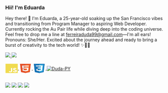 ### Hii! I'm Eduarda

Hey there! 🌟 I'm Eduarda, a 25-year-old soaking up the San Francisco vibes and transitioning from Program Manager to aspiring Web Developer. Currently rocking the Au Pair life while diving deep into the coding universe. Feel free to drop me a line at ferreiraduda99@gmail.com—I'm all ears! Pronouns: She/Her. Excited about the journey ahead and ready to bring a burst of creativity to the tech world! ✨💖🚀

<div>
  <a href="https://github.com/flduda">
    <img height= "180em" src="https://github-readme-stats.vercel.app/api?username=flduda&show_icons=true&theme=buefy"/>
    <img height= "180em" src="https://github-readme-stats.vercel.app/api/top-langs/?username=flduda&show_icons=true&theme=buefy"/>
</div>
    
<div style="display: inline_block"><br>
  <img align="center" alt="Duda-JS" height="30" width="40" src="https://raw.githubusercontent.com/devicons/devicon/master/icons/javascript/javascript-plain.svg">
  <img align="center" alt="Duda-HTML" height="30" width="40" src="https://raw.githubusercontent.com/devicons/devicon/master/icons/html5/html5-original.svg">
  <img align="center" alt="Duda-CSS" height="30" width="40" src="https://raw.githubusercontent.com/devicons/devicon/master/icons/css3/css3-original.svg">      <img align="center" alt="Duda-PY" height="30" width="40"src="https://cdn.jsdelivr.net/gh/devicons/devicon@latest/icons/python/python-original.svg" />
          
</div>

##

<div> 

  <a href="https://instagram.com/flduda" target="_blank"><img src="https://img.shields.io/badge/-Instagram-%23E4405F?style=for-the-badge&logo=instagram&logoColor=white" target="_blank"></a>
   <a href="https://discord.gg/3Rvjw7N7" target="_blank"><img src="https://img.shields.io/badge/Discord-7289DA?style=for-the-badge&logo=discord&logoColor=white" target="_blank"></a> 
  <a href = "mailto:ferreiraduda99@gmail.com"><img src="https://img.shields.io/badge/-Gmail-%23333?style=for-the-badge&logo=gmail&logoColor=white" target="_blank"></a>
  <a href="https://www.linkedin.com/in/eduardaflima/" target="_blank"><img src="https://img.shields.io/badge/-LinkedIn-%230077B5?style=for-the-badge&logo=linkedin&logoColor=white" target="_blank"></a> 
  
</div>
